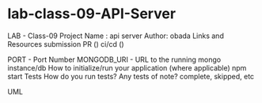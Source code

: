 # lab-class-09-API-Server
LAB - Class-09
Project Name : api server
Author: obada
Links and Resources
submission PR ()
ci/cd ()

PORT - Port Number
MONGODB_URI - URL to the running mongo instance/db
How to initialize/run your application (where applicable)
npm start
Tests
How do you run tests?
Any tests of note?
complete, skipped, etc

UML

